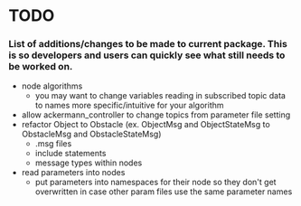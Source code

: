 # TODO
### List of additions/changes to be made to current package. This is so developers and users can quickly see what still needs to be worked on.
- node algorithms
  - you may want to change variables reading in subscribed topic data to names more specific/intuitive for your algorithm
- allow ackermann_controller to change topics from parameter file setting
- refactor Object to Obstacle (ex. ObjectMsg and ObjectStateMsg to ObstacleMsg and ObstacleStateMsg)
  - .msg files
  - include statements
  - message types within nodes
- read parameters into nodes
  - put parameters into namespaces for their node so they don't get overwritten in case other param files use the same parameter names

